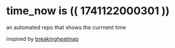 # time_now is (( 1741122000301 ))

an automated repo that shows the currnent time

inspired by [breakingheatmap](https://github.com/breakingheatmap/breakingheatmap)